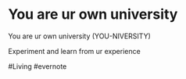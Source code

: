 # You are ur own university

You are ur own university (YOU-NIVERSITY)

Experiment and learn from ur experience

\#Living #evernote

